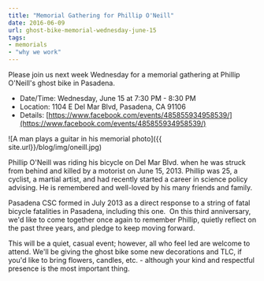 ```yaml
--- 
title: "Memorial Gathering for Phillip O'Neill" 
date: 2016-06-09 
url: ghost-bike-memorial-wednesday-june-15 
tags:
- memorials
- "why we work"
---    
```


Please join us next week  Wednesday for a memorial gathering at Phillip O'Neill's ghost bike in Pasadena.    

+ Date/Time:  Wednesday, June 15 at 7:30 PM - 8:30 PM   
+ Location:  1104 E Del Mar Blvd, Pasadena, CA 91106   
+ Details:   [https://www.facebook.com/events/485855934958539/](https://www.facebook.com/events/485855934958539/)  

![A man plays a guitar in his memorial photo]({{ site.url}}/blog/img/oneill.jpg)

Phillip O'Neill was riding his bicycle on Del Mar Blvd. when he was struck from behind and killed by a motorist on June 15, 2013. Phillip was 25, a cyclist, a martial artist, and had recently started a career in science policy advising. He is remembered and well-loved by his many friends and family.    

Pasadena CSC formed in July 2013 as a direct response to a string of fatal bicycle fatalities in Pasadena, including this one.  On this third anniversary, we'd like to come together once again to remember Phillip, quietly reflect on the past three years, and pledge to keep moving forward.       

This will be a quiet, casual event; however, all who feel led are welcome to attend. We'll be giving the ghost bike some new decorations and TLC, if you'd like to bring flowers, candles, etc. - although your kind and respectful presence is the most important thing.        